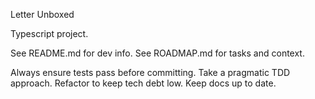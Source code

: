 Letter Unboxed

Typescript project.

See README.md for dev info.
See ROADMAP.md for tasks and context.

Always ensure tests pass before committing.
Take a pragmatic TDD approach.
Refactor to keep tech debt low.
Keep docs up to date.

